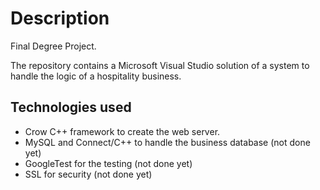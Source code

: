 # Description

Final Degree Project.

The repository contains a Microsoft Visual Studio solution of a system to handle the logic of a hospitality business.

## Technologies used
- Crow C++ framework to create the web server.
- MySQL and Connect/C++ to handle the business database (not done yet)
- GoogleTest for the testing (not done yet)
- SSL for security (not done yet)

